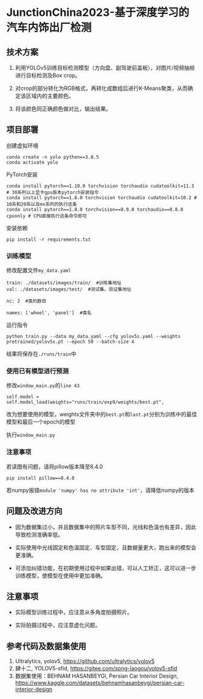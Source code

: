# JunctionChina2023-基于深度学习的汽车内饰出厂检测



## 技术方案

1. 利用YOLOv5训练目标检测模型（方向盘、副驾驶前盖板），对图片/视频抽帧进行目标检测及Box crop。

2. 对crop的部分转化为RGB格式，再转化成数组后进行K-Means聚类，从而确定该区域内的主要颜色。

3. 将该颜色同正确颜色做对比，输出结果。




## 项目部署

创建虚拟环境

```
conda create -n yolo python==3.8.5
conda activate yolo
```

PyTorch安装

```
conda install pytorch==1.10.0 torchvision torchaudio cudatoolkit=11.3 # 30系列以上显卡gpu版本pytorch安装指令
conda install pytorch==1.8.0 torchvision torchaudio cudatoolkit=10.2 # 10系和20系以及mx系列的执行这条
conda install pytorch==1.8.0 torchvision==0.9.0 torchaudio==0.8.0 cpuonly # CPU直接执行这条命令即可
```

安装依赖

```
pip install -r requirements.txt
```



### 训练模型

修改配置文件`my_data.yaml`

```
train: ./datasets/images/train/  #训练集地址
val: ./datasets/images/test/  #测试集、验证集地址

nc: 2  #类的数目

names: ['wheel', 'panel']  #类名
```

运行指令

```
python train.py --data my_data.yaml --cfg yolov5s.yaml --weights pretrained/yolov5s.pt --epoch 50 --batch-size 4
```

结果将保存在`./runs/train`中



### 使用已有模型进行预测

修改`window_main.py`的`line 43`

```
self.model = self.model_load(weights="runs/train/exp9/weights/best.pt",
```

改为想要使用的模型，weights文件夹中的`best.pt`和`last.pt`分别为训练中的最佳模型和最后一个epoch的模型



执行`window_main.py`



### 注意事项

若读图有问题，请将pillow版本降至8.4.0

```
pip install pillow==8.4.0
```

若numpy报错`module 'numpy' has no attribute 'int'`，请降低numpy的版本



## 问题及改进方向

- 因为数据集过小，并且数据集中的照片车型不同，光线和色温也有差异，因此导致检测准确率低。

- 实际使用中光线固定和色温固定、车型固定，且数据量更大，跑出来的模型会更准确。
- 可添加纠错功能，在初期使用过程中如果出错，可以人工矫正，这可以进一步训练模型，使模型在使用中更加准确。



## 注意事项

- 实际模型训练过程中，应注意从多角度拍摄照片。

- 实际拍摄过程中，应注意虚化问题。



## 参考代码及数据集使用

1. Ultralytics, yolov5, https://github.com/ultralytics/yolov5
2. 肆十二, YOLOV5-sfid, https://gitee.com/song-laogou/yolov5-sfid
3. 数据集使用：BEHNAM HASANBEYGI, Persian Car Interior Design, https://www.kaggle.com/datasets/behnamhasanbeygi/persian-car-interior-design





